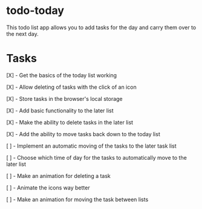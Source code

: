 # todo-today

This todo list app allows you to add tasks for the day and carry them over to the next day.

# Tasks

[X] - Get the basics of the today list working

[X] - Allow deleting of tasks with the click of an icon

[X] - Store tasks in the browser's local storage

[X] - Add basic functionality to the later list

[X] - Make the ability to delete tasks in the later list

[X] - Add the ability to move tasks back down to the today list

[ ] - Implement an automatic moving of the tasks to the later task list

[ ] - Choose which time of day for the tasks to automatically move to the later list

[ ] - Make an animation for deleting a task

[ ] - Animate the icons way better

[ ] - Make an animation for moving the task between lists
